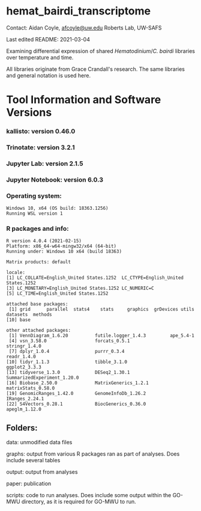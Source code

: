# hemat_bairdi_transcriptome

Contact: Aidan Coyle, afcoyle@uw.edu
Roberts Lab, UW-SAFS

Last edited README: 2021-03-04

Examining differential expression of shared _Hematodinium_/_C. bairdi_ libraries over temperature and time.

All libraries originate from Grace Crandall's research. The same libraries and general notation is used here. 

# Tool Information and Software Versions

### kallisto: version 0.46.0

### Trinotate: version 3.2.1

### Jupyter Lab: version 2.1.5

### Jupyter Notebook: version 6.0.3

### Operating system:
```
Windows 10, x64 (OS build: 18363.1256)
Running WSL version 1
```


### R packages and info:
```
R version 4.0.4 (2021-02-15)
Platform: x86_64-w64-mingw32/x64 (64-bit)
Running under: Windows 10 x64 (build 18363)

Matrix products: default

locale:
[1] LC_COLLATE=English_United States.1252  LC_CTYPE=English_United States.1252   
[3] LC_MONETARY=English_United States.1252 LC_NUMERIC=C                          
[5] LC_TIME=English_United States.1252    

attached base packages:
 [1] grid      parallel  stats4    stats     graphics  grDevices utils     datasets  methods  
[10] base     

other attached packages:
 [1] VennDiagram_1.6.20          futile.logger_1.4.3         ape_5.4-1                  
 [4] vsn_3.58.0                  forcats_0.5.1               stringr_1.4.0              
 [7] dplyr_1.0.4                 purrr_0.3.4                 readr_1.4.0                
[10] tidyr_1.1.3                 tibble_3.1.0                ggplot2_3.3.3              
[13] tidyverse_1.3.0             DESeq2_1.30.1               SummarizedExperiment_1.20.0
[16] Biobase_2.50.0              MatrixGenerics_1.2.1        matrixStats_0.58.0         
[19] GenomicRanges_1.42.0        GenomeInfoDb_1.26.2         IRanges_2.24.1             
[22] S4Vectors_0.28.1            BiocGenerics_0.36.0         apeglm_1.12.0  
```
## Folders:

data: unmodified data files

graphs: output from various R packages ran as part of analyses. Does include several tables

output: output from analyses

paper: publication

scripts: code to run analyses. Does include some output within the GO-MWU directory, as it is required for GO-MWU to run.